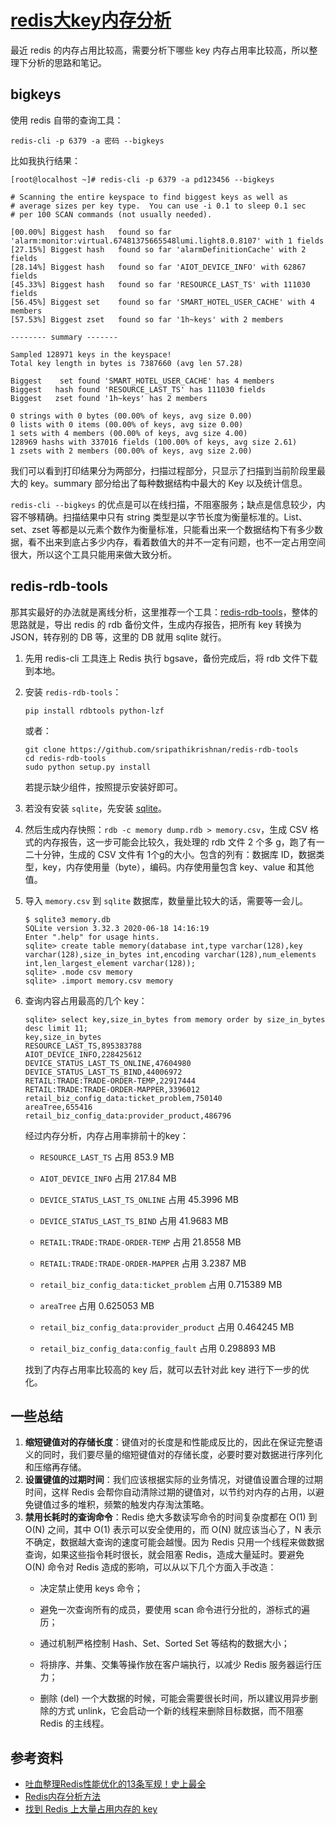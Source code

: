 # [redis大key内存分析](https://github.com/superleeyom/blog/issues/17)

最近 redis 的内存占用比较高，需要分析下哪些 key 内存占用率比较高，所以整理下分析的思路和笔记。

## bigkeys

使用 redis 自带的查询工具：

```
redis-cli -p 6379 -a 密码 --bigkeys
```

比如我执行结果：

```
[root@localhost ~]# redis-cli -p 6379 -a pd123456 --bigkeys

# Scanning the entire keyspace to find biggest keys as well as
# average sizes per key type.  You can use -i 0.1 to sleep 0.1 sec
# per 100 SCAN commands (not usually needed).

[00.00%] Biggest hash   found so far 'alarm:monitor:virtual.67481375665548lumi.light8.0.8107' with 1 fields
[27.15%] Biggest hash   found so far 'alarmDefinitionCache' with 2 fields
[28.14%] Biggest hash   found so far 'AIOT_DEVICE_INFO' with 62867 fields
[45.33%] Biggest hash   found so far 'RESOURCE_LAST_TS' with 111030 fields
[56.45%] Biggest set    found so far 'SMART_HOTEL_USER_CACHE' with 4 members
[57.53%] Biggest zset   found so far '1h~keys' with 2 members

-------- summary -------

Sampled 128971 keys in the keyspace!
Total key length in bytes is 7387660 (avg len 57.28)

Biggest    set found 'SMART_HOTEL_USER_CACHE' has 4 members
Biggest   hash found 'RESOURCE_LAST_TS' has 111030 fields
Biggest   zset found '1h~keys' has 2 members

0 strings with 0 bytes (00.00% of keys, avg size 0.00)
0 lists with 0 items (00.00% of keys, avg size 0.00)
1 sets with 4 members (00.00% of keys, avg size 4.00)
128969 hashs with 337016 fields (100.00% of keys, avg size 2.61)
1 zsets with 2 members (00.00% of keys, avg size 2.00)
```

我们可以看到打印结果分为两部分，扫描过程部分，只显示了扫描到当前阶段里最大的 key。summary 部分给出了每种数据结构中最大的 Key 以及统计信息。

`redis-cli --bigkeys` 的优点是可以在线扫描，不阻塞服务；缺点是信息较少，内容不够精确。扫描结果中只有 string 类型是以字节长度为衡量标准的。List、set、zset 等都是以元素个数作为衡量标准，只能看出来一个数据结构下有多少数据，看不出来到底占多少内存，看着数值大的并不一定有问题，也不一定占用空间很大，所以这个工具只能用来做大致分析。

## redis-rdb-tools

那其实最好的办法就是离线分析，这里推荐一个工具：[redis-rdb-tools](https://github.com/sripathikrishnan/redis-rdb-tools)，整体的思路就是，导出 redis 的 rdb 备份文件，生成内存报告，把所有 key 转换为 JSON，转存别的 DB 等，这里的 DB 就用 sqlite 就行。

1. 先用 redis-cli 工具连上 Redis 执行 bgsave，备份完成后，将 rdb 文件下载到本地。

2. 安装 `redis-rdb-tools`：

   ```
   pip install rdbtools python-lzf
   ```

   或者：

   ```
   git clone https://github.com/sripathikrishnan/redis-rdb-tools
   cd redis-rdb-tools
   sudo python setup.py install
   ```

   若提示缺少组件，按照提示安装好即可。

3. 若没有安装 `sqlite`，先安装 [sqlite](https://www.runoob.com/sqlite/sqlite-installation.html)。

4. 然后生成内存快照：`rdb -c memory dump.rdb > memory.csv`，生成 CSV 格式的内存报告，这一步可能会比较久，我处理的 rdb 文件 2 个多 g，跑了有一二十分钟，生成的 CSV 文件有 1个g的大小。包含的列有：数据库 ID，数据类型，key，内存使用量（byte），编码。内存使用量包含 key、value 和其他值。

5. 导入 `memory.csv` 到 `sqlite` 数据库，数量量比较大的话，需要等一会儿。

   ```
   $ sqlite3 memory.db
   SQLite version 3.32.3 2020-06-18 14:16:19
   Enter ".help" for usage hints.
   sqlite> create table memory(database int,type varchar(128),key varchar(128),size_in_bytes int,encoding varchar(128),num_elements int,len_largest_element varchar(128));
   sqlite> .mode csv memory
   sqlite> .import memory.csv memory
   ```

6. 查询内容占用最高的几个 key：

   ```
   sqlite> select key,size_in_bytes from memory order by size_in_bytes desc limit 11;
   key,size_in_bytes
   RESOURCE_LAST_TS,895383788
   AIOT_DEVICE_INFO,228425612
   DEVICE_STATUS_LAST_TS_ONLINE,47604980
   DEVICE_STATUS_LAST_TS_BIND,44006972
   RETAIL:TRADE:TRADE-ORDER-TEMP,22917444
   RETAIL:TRADE:TRADE-ORDER-MAPPER,3396012
   retail_biz_config_data:ticket_problem,750140
   areaTree,655416
   retail_biz_config_data:provider_product,486796
   ```

   经过内存分析，内存占用率排前十的key：

   - `RESOURCE_LAST_TS` 占用 853.9 MB

   - `AIOT_DEVICE_INFO` 占用 217.84 MB

   - `DEVICE_STATUS_LAST_TS_ONLINE` 占用 45.3996 MB

   - `DEVICE_STATUS_LAST_TS_BIND` 占用 41.9683 MB

   - `RETAIL:TRADE:TRADE-ORDER-TEMP` 占用 21.8558 MB

   - `RETAIL:TRADE:TRADE-ORDER-MAPPER` 占用 3.2387 MB

   - `retail_biz_config_data:ticket_problem` 占用 0.715389 MB

   - `areaTree` 占用 0.625053 MB

   - `retail_biz_config_data:provider_product` 占用 0.464245 MB

   - `retail_biz_config_data:config_fault` 占用 0.298893 MB

   找到了内存占用率比较高的 key 后，就可以去针对此 key 进行下一步的优化。

## 一些总结

1. **缩短键值对的存储长度**：键值对的长度是和性能成反比的，因此在保证完整语义的同时，我们要尽量的缩短键值对的存储长度，必要时要对数据进行序列化和压缩再存储。
2. **设置键值的过期时间**：我们应该根据实际的业务情况，对键值设置合理的过期时间，这样 Redis 会帮你自动清除过期的键值对，以节约对内存的占用，以避免键值过多的堆积，频繁的触发内存淘汰策略。
3. **禁用长耗时的查询命令**：Redis 绝大多数读写命令的时间复杂度都在 O(1) 到 O(N) 之间，其中 O(1) 表示可以安全使用的，而 O(N) 就应该当心了，N 表示不确定，数据越大查询的速度可能会越慢。因为 Redis 只用一个线程来做数据查询，如果这些指令耗时很长，就会阻塞 Redis，造成大量延时。要避免 O(N) 命令对 Redis 造成的影响，可以从以下几个方面入手改造：
   - 决定禁止使用 keys 命令；

   - 避免一次查询所有的成员，要使用 scan 命令进行分批的，游标式的遍历；

   - 通过机制严格控制 Hash、Set、Sorted Set 等结构的数据大小；

   - 将排序、并集、交集等操作放在客户端执行，以减少 Redis 服务器运行压力；

   - 删除 (del) 一个大数据的时候，可能会需要很长时间，所以建议用异步删除的方式 unlink，它会启动一个新的线程来删除目标数据，而不阻塞 Redis 的主线程。

## 参考资料

- [吐血整理Redis性能优化的13条军规！史上最全](https://cloud.tencent.com/developer/article/1606303)
- [Redis内存分析方法](https://www.cnblogs.com/aresxin/p/9014617.html)
- [找到 Redis 上大量占用内存的 key](https://ylgrgyq.com/find-big-keys-on-redis.html)